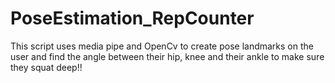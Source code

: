# PoseEstimation_RepCounter
This script uses media pipe and OpenCv to create pose landmarks on the user and find the angle between their hip, knee and their ankle to make sure they squat deep!!
